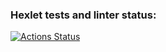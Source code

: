 ### Hexlet tests and linter status:
[![Actions Status](https://github.com/andieelmes/frontend-project-lvl1/workflows/hexlet-check/badge.svg)](https://github.com/andieelmes/frontend-project-lvl1/actions)